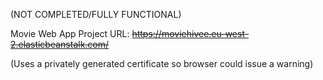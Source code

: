 (NOT COMPLETED/FULLY FUNCTIONAL)

Movie Web App Project URL:
~~https://moviehivee.eu-west-2.elasticbeanstalk.com/~~

(Uses a privately generated certificate so browser could issue a warning)

